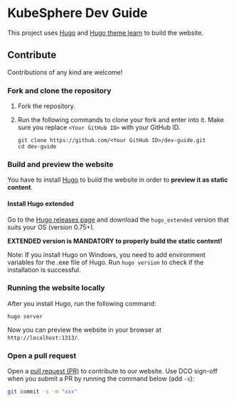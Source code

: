 # KubeSphere Dev Guide

This project uses [Hugo](https://gohugo.io/) and [Hugo theme learn](https://github.com/matcornic/hugo-theme-learn) to build the website.

## Contribute

Contributions of any kind are welcome!

### Fork and clone the repository

1. Fork the repository.

2. Run the following commands to clone your fork and enter into it. Make sure you replace `<Your GitHub ID>` with your GitHub ID.

   ```
   git clone https://github.com/<Your GitHub ID>/dev-guide.git
   cd dev-guide
   ```
### Build and preview the website

You have to install [Hugo](https://gohugo.io/) to build the website in order to **preview it as static content**.

#### Install Hugo extended

Go to the [Hugo releases page](https://github.com/gohugoio/hugo/releases) and download the `hugo_extended` version that suits your OS (version 0.75+).

**EXTENDED version is MANDATORY to properly build the static content!**

Note: If you install Hugo on Windows, you need to add environment variables for the .exe file of Hugo. Run `hugo version` to check if the installation is successful.

### Running the website locally

After you install Hugo, run the following command:

```
hugo server
```

Now you can preview the website in your browser at `http://localhost:1313/`.

### Open a pull request

Open a [pull request (PR)](https://help.github.com/en/desktop/contributing-to-projects/creating-an-issue-or-pull-request#creating-a-new-pull-request) to contribute to our website. Use DCO sign-off when you submit a PR by running the command below (add `-s`):

```bash
git commit -s -m "xxx"
```